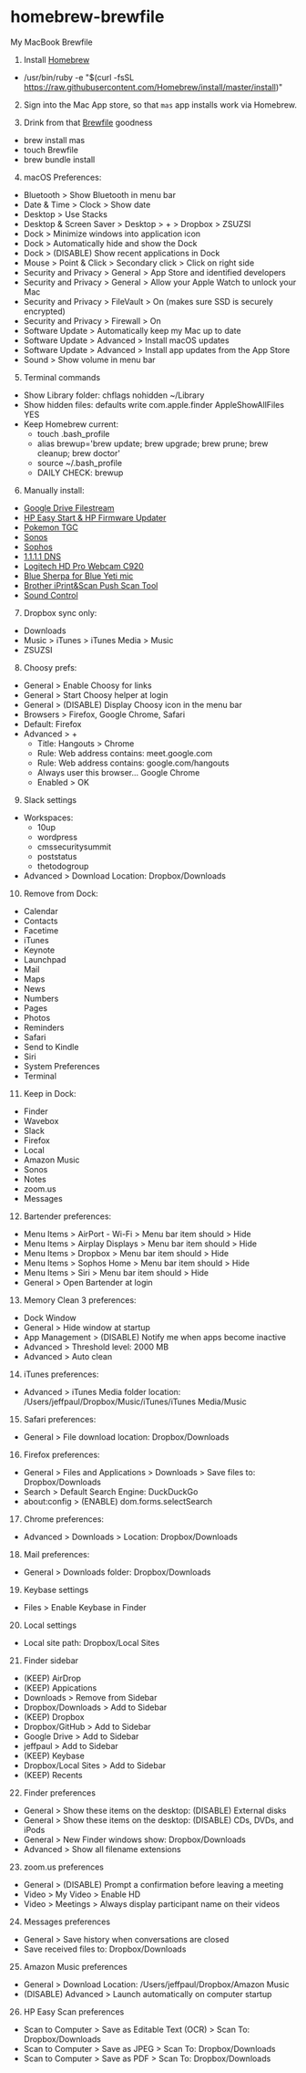 # homebrew-brewfile
My MacBook Brewfile

1. Install [Homebrew](https://brew.sh/)
- /usr/bin/ruby -e "$(curl -fsSL https://raw.githubusercontent.com/Homebrew/install/master/install)"

2. Sign into the Mac App store, so that `mas` app installs work via Homebrew.

3. Drink from that [Brewfile](https://github.com/jeffpaul/homebrew-brewfile/blob/master/Brewfile) goodness
- brew install mas
- touch Brewfile
- brew bundle install

4. macOS Preferences:
- Bluetooth > Show Bluetooth in menu bar
- Date & Time > Clock > Show date
- Desktop > Use Stacks
- Desktop & Screen Saver > Desktop > + > Dropbox > ZSUZSI
- Dock > Minimize windows into application icon
- Dock > Automatically hide and show the Dock
- Dock > (DISABLE) Show recent applications in Dock
- Mouse > Point & Click > Secondary click > Click on right side
- Security and Privacy > General > App Store and identified developers
- Security and Privacy > General > Allow your Apple Watch to unlock your Mac
- Security and Privacy > FileVault > On (makes sure SSD is securely encrypted)
- Security and Privacy > Firewall > On
- Software Update > Automatically keep my Mac up to date
- Software Update > Advanced > Install macOS updates
- Software Update > Advanced > Install app updates from the App Store
- Sound > Show volume in menu bar

5. Terminal commands
- Show Library folder: chflags nohidden ~/Library
- Show hidden files: defaults write com.apple.finder AppleShowAllFiles YES
- Keep Homebrew current:
  - touch .bash_profile
  - alias brewup='brew update; brew upgrade; brew prune; brew cleanup; brew doctor'
  - source ~/.bash_profile
  - DAILY CHECK: brewup

6. Manually install:
- [Google Drive Filestream](https://www.google.com/drive/download/)
- [HP Easy Start & HP Firmware Updater](https://support.hp.com/us-en/drivers/selfservice/closure/hp-officejet-pro-8720-all-in-one-printer-series/7902032/model/7902033?sku=M9L74A)
- [Pokemon TGC](https://www.pokemon.com/us/pokemon-tcg/play-online/download/)
- [Sonos](https://www.sonos.com/en-us/support)
- [Sophos](https://home.sophos.com/en-us.aspx)
- [1.1.1.1 DNS](https://1.1.1.1/dns/)
- [Logitech HD Pro Webcam C920](https://support.logitech.com/en_us/product/hd-pro-webcam-c920/downloads#)
- [Blue Sherpa for Blue Yeti mic](https://www.bluedesigns.com/products/sherpa/)
- [Brother iPrint&Scan Push Scan Tool](https://support.brother.com/g/b/downloadlist.aspx?c=us&lang=en&prod=ads2800w_all&os=10052)
- [Sound Control](https://staticz.com/soundcontrol/)

7. Dropbox sync only:
- Downloads
- Music > iTunes > iTunes Media > Music
- ZSUZSI

8. Choosy prefs:
- General > Enable Choosy for links
- General > Start Choosy helper at login
- General > (DISABLE) Display Choosy icon in the menu bar
- Browsers > Firefox, Google Chrome, Safari
- Default: Firefox
- Advanced > +
  - Title: Hangouts > Chrome
  - Rule: Web address contains: meet.google.com
  - Rule: Web address contains: google.com/hangouts
  - Always user this browser... Google Chrome
  - Enabled > OK

9. Slack settings
- Workspaces:
  - 10up
  - wordpress
  - cmssecuritysummit
  - poststatus
  - thetodogroup
- Advanced > Download Location: Dropbox/Downloads

10. Remove from Dock:
- Calendar
- Contacts
- Facetime
- iTunes
- Keynote
- Launchpad
- Mail
- Maps
- News
- Numbers
- Pages
- Photos
- Reminders
- Safari
- Send to Kindle
- Siri
- System Preferences
- Terminal

11. Keep in Dock:
- Finder
- Wavebox
- Slack
- Firefox
- Local
- Amazon Music
- Sonos
- Notes
- zoom.us
- Messages

12. Bartender preferences:
- Menu Items > AirPort - Wi-Fi > Menu bar item should > Hide
- Menu Items > Airplay Displays > Menu bar item should > Hide
- Menu Items > Dropbox > Menu bar item should > Hide
- Menu Items > Sophos Home > Menu bar item should > Hide
- Menu Items > Siri > Menu bar item should > Hide
- General > Open Bartender at login

13. Memory Clean 3 preferences:
- Dock Window
- General > Hide window at startup
- App Management > (DISABLE) Notify me when apps become inactive
- Advanced > Threshold level: 2000 MB
- Advanced > Auto clean

14. iTunes preferences:
- Advanced > iTunes Media folder location: /Users/jeffpaul/Dropbox/Music/iTunes/iTunes Media/Music

15. Safari preferences:
- General > File download location: Dropbox/Downloads

16. Firefox preferences:
- General > Files and Applications > Downloads > Save files to: Dropbox/Downloads
- Search > Default Search Engine: DuckDuckGo
- about:config > (ENABLE) dom.forms.selectSearch

17. Chrome preferences:
- Advanced > Downloads > Location: Dropbox/Downloads

18. Mail preferences:
- General > Downloads folder: Dropbox/Downloads

19. Keybase settings
- Files > Enable Keybase in Finder

20. Local settings
- Local site path: Dropbox/Local Sites

21. Finder sidebar
- (KEEP) AirDrop
- (KEEP) Appications
- Downloads > Remove from Sidebar
- Dropbox/Downloads > Add to Sidebar
- (KEEP) Dropbox
- Dropbox/GitHub > Add to Sidebar
- Google Drive > Add to Sidebar
- jeffpaul > Add to Sidebar
- (KEEP) Keybase
- Dropbox/Local Sites > Add to Sidebar
- (KEEP) Recents

22. Finder preferences
- General > Show these items on the desktop: (DISABLE) External disks
- General > Show these items on the desktop: (DISABLE) CDs, DVDs, and iPods
- General > New Finder windows show: Dropbox/Downloads
- Advanced > Show all filename extensions

23. zoom.us preferences
- General > (DISABLE) Prompt a confirmation before leaving a meeting
- Video > My Video > Enable HD
- Video > Meetings > Always display participant name on their videos

24. Messages preferences
- General > Save history when conversations are closed
- Save received files to: Dropbox/Downloads

25. Amazon Music preferences
- General > Download Location: /Users/jeffpaul/Dropbox/Amazon Music
- (DISABLE) Advanced > Launch automatically on computer startup

26. HP Easy Scan preferences
- Scan to Computer > Save as Editable Text (OCR) > Scan To: Dropbox/Downloads
- Scan to Computer > Save as JPEG > Scan To: Dropbox/Downloads
- Scan to Computer > Save as PDF > Scan To: Dropbox/Downloads
